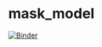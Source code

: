 # mask_model

[![Binder](https://mybinder.org/badge_logo.svg)](https://mybinder.org/v2/gh/JeanDelRosario/mask_model/main?urlpath=%2Fvoila%2Frender%2Fmask_app.ipynb)
